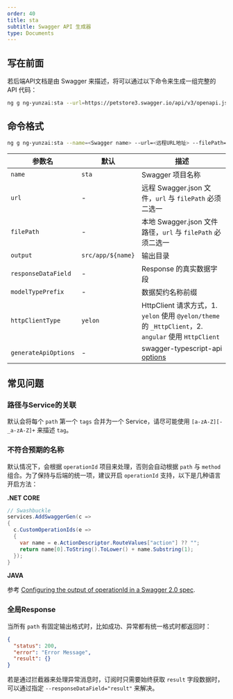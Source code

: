```yaml
---
order: 40
title: sta
subtitle: Swagger API 生成器
type: Documents
---
```


## 写在前面

若后端API文档是由 Swagger 来描述，将可以通过以下命令来生成一组完整的 API 代码：

```bash
ng g ng-yunzai:sta --url=https://petstore3.swagger.io/api/v3/openapi.json 
```

## 命令格式

```bash
ng g ng-yunzai:sta --name=<Swagger name> --url=<远程URL地址> --filePath=<本地Swagger.json文件> --output=<输出路径>
```

| 参数名 | 默认 | 描述 |
|-----|----|----|
| `name` | `sta` | Swagger 项目名称 |
| `url` | - | 远程 Swagger.json 文件，`url` 与 `filePath` 必须二选一 |
| `filePath` | - | 本地 Swagger.json 文件路径，`url` 与 `filePath` 必须二选一 |
| `output` | `src/app/${name}` | 输出目录 |
| `responseDataField` | - | Response 的真实数据字段 |
| `modelTypePrefix` | - | 数据契约名称前缀 |
| `httpClientType` | `yelon` | HttpClient 请求方式，1. `yelon` 使用 `@yelon/theme` 的 `_HttpClient`，2. `angular` 使用 `HttpClient` |
| `generateApiOptions` | - | swagger-typescript-api [options](https://github.com/acacode/swagger-typescript-api#-usage) |


## 常见问题

### 路径与Service的关联

默认会将每个 `path` 第一个 `tags` 合并为一个 Service，请尽可能使用 `[a-zA-Z][-_a-zA-Z]+` 来描述 `tag`。

### 不符合预期的名称

默认情况下，会根据 `operationId` 项目来处理，否则会自动根据 `path` 与 `method` 组合。为了保持与后端的统一项，建议开启 `operationId` 支持，以下是几种语言开启方法：

**.NET CORE**

```cs
// Swashbuckle
services.AddSwaggerGen(c =>
{
  c.CustomOperationIds(e =>
  {
    var name = e.ActionDescriptor.RouteValues["action"] ?? "";
    return name[0].ToString().ToLower() + name.Substring(1);
  });
}
```

**JAVA**

参考 [Configuring the output of operationId in a Swagger 2.0 spec](https://springfox.github.io/springfox/docs/snapshot/#configuring-the-output-of-operationid-in-a-swagger-2-0-spec).

### 全局Response

当所有 `path` 有固定输出格式时，比如成功、异常都有统一格式时都返回时：

```json
{
  "status": 200,
  "error": "Error Message",
  "result": {}
}
```

若是通过拦截器来处理异常消息时，订阅时只需要始终获取 `result` 字段数据时，可以通过指定 `--responseDataField="result"` 来解决。
